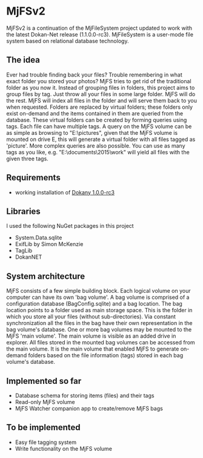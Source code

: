 # MjFSv2

MjFSv2 is a continuation of the MjFileSystem project updated to work with the latest Dokan-Net release (1.1.0.0-rc3). MjFileSystem is a user-mode file system based on relational database technology. 

## The idea
Ever had trouble finding back your files? Trouble remembering in what exact folder you stored your photos? MjFS tries to get rid of the traditional folder as you now it. Instead of grouping files in folders, this project aims to group files by tag. Just throw all your files in some large folder. MjFS will do the rest. MjFS will index all files in the folder and will serve them back to you when requested. Folders are replaced by virtual folders; these folders only exist on-demand and the items contained in them 
are queried from the database. These virtual folders can be created by forming queries using tags. Each file can have multiple tags. A query on the MjFS volume can be as simple as browsing to "E:\pictures", given that the MjFS volume is mounted on drive E, this will generate a virtual folder with all files tagged as 'picture'. More complex queries are also possible. You can use as many tags as you like, e.g. "E:\documents\2015\work" will yield all files with the given three tags.

## Requirements
- working installation of [Dokany 1.0.0-rc3](https://github.com/dokan-dev/dokany/releases/tag/v1.0.0-RC3) 

## Libraries
I used the following NuGet packages in this project
- System.Data.sqlite
- ExifLib by Simon McKenzie
- TagLib
- DokanNET 

## System architecture
MjFS consists of a few simple building block. Each logical volume on your computer can have its own 'bag volume'. A bag volume is comprised of a configuration database (BagConfig.sqlite) and a bag location.
The bag location points to a folder used as main storage space. This is the folder in which you store all your files (without sub-directories). Via constant synchronization all the files in the bag have their own
representation in the bag volume's database. 
One or more bag volumes may be mounted to the MjFS 'main volume'. The main volume is visible as an added drive in explorer. All files stored in the mounted 
bag volumes can be accessed from the main volume. It is the main volume that enabled MjFS to generate on-demand folders based on the file information (tags) stored in each bag volume's database.

## Implemented so far
- Database schema for storing items (files) and their tags
- Read-only MjFS volume
- MjFS Watcher companion app to create/remove MjFS bags

## To be implemented
- Easy file tagging system
- Write functionality on the MjFS volume
